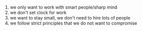 1. we only want to work with smart people/sharp mind
2. we don't set clock for work
3. we want to stay small, we don't need to hire lots of people
4. we follow strict principles that we do not want to compromise